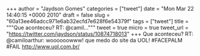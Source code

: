 
+++
author = "Jaydson Gomes"
categories = ["tweet"]
date = "Mon Mar 22 14:40:15 +0000 2010"
draft = false
slug = "60a13ee46adcc971e6ab32ecfd7e628f6e54379f"
tags = ["tweet"]
title = """Que aconteceu? RT: @camil..."""
tweet = true
micro = true
tweet_url = "https://twitter.com/jaydson/status/10874718013"
+++
Que aconteceu? RT: @camiloarthur: woooooowww! que medo do site da UOL! #FACEPALM #FAIL http://www.uol.com.br/
